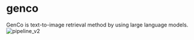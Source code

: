 # genco
GenCo is text-to-image retrieval method by using large language models.
![pipeline_v2](https://github.com/statrav/genco/assets/109338312/e0cfcf43-844d-4393-ae76-18ef06a9f9c8)
